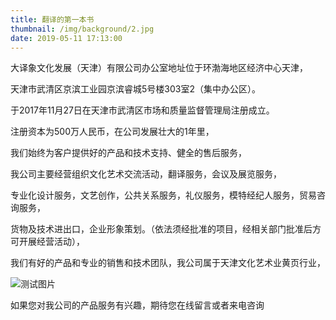 ```yaml
---
title: 翻译的第一本书
thumbnail: /img/background/2.jpg
date: 2019-05-11 17:13:00
---
```


大译象文化发展（天津）有限公司办公室地址位于环渤海地区经济中心天津，

天津市武清区京滨工业园京滨睿城5号楼303室2（集中办公区）。

于2017年11月27日在天津市武清区市场和质量监督管理局注册成立。

注册资本为500万人民币，在公司发展壮大的1年里，

我们始终为客户提供好的产品和技术支持、健全的售后服务，

我公司主要经营组织文化艺术交流活动，翻译服务，会议及展览服务，

专业化设计服务，文艺创作，公共关系服务，礼仪服务，模特经纪人服务，贸易咨询服务，

货物及技术进出口，企业形象策划。（依法须经批准的项目，经相关部门批准后方可开展经营活动），

我们有好的产品和专业的销售和技术团队，我公司属于天津文化艺术业黄页行业，

![测试图片](/img/1.jpg)

如果您对我公司的产品服务有兴趣，期待您在线留言或者来电咨询
